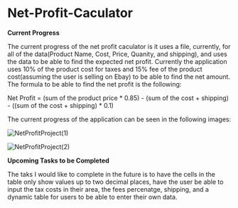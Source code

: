 ﻿# Net-Profit-Caculator

**Current Progress**

The current progress of the net profit caculator is it uses a file, currently, for all of the data(Product Name, Cost, Price, Quanity, and shipping), and uses the data to be able to find the expected net profit. Currently the application uses 10% of the product cost for taxes and 15% fee of the product cost(assuming the user is selling on Ebay) to be able to find the net amount. The formula to be able to find the net profit is the following:

Net Profit = (sum of the product price * 0.85) - (sum of the cost + shipping) - ((sum of the cost + shipping) * 0.1)

The current progress of the application can be seen in the following images:

![NetProfitProject(1)](https://github.com/MichaelLuster/Net-Profit-Caculator/assets/77820332/a0e6000a-6c0e-4715-ab8a-f5598aa91c44)

![NetProfitProject(2)](https://github.com/MichaelLuster/Net-Profit-Caculator/assets/77820332/1eb8ba7c-930c-476c-b4fd-b55b1d08a992)

**Upcoming Tasks to be Completed**

The taks I would like to complete in the future is to have the cells in the table only show values up to two decimal places, have the user be able to input the tax costs in their area, the fees percenatge, shipping, and a dynamic table for users to be able to enter their own data.
